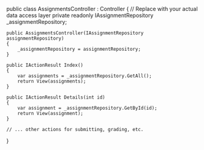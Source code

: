 public class AssignmentsController : Controller
{
    // Replace with your actual data access layer
    private readonly IAssignmentRepository _assignmentRepository;

    public AssignmentsController(IAssignmentRepository assignmentRepository)
    {
        _assignmentRepository = assignmentRepository;
    }

    public IActionResult Index()
    {
        var assignments = _assignmentRepository.GetAll();
        return View(assignments);
    }

    public IActionResult Details(int id)
    {
        var assignment = _assignmentRepository.GetById(id);
        return View(assignment);
    }

    // ... other actions for submitting, grading, etc.
}
